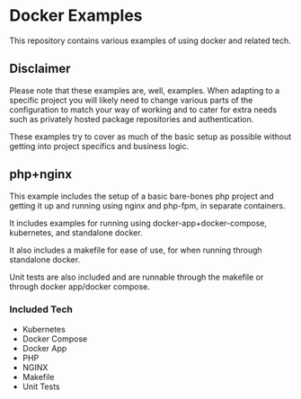 # Docker Examples

This repository contains various examples of using docker and related tech.

## Disclaimer

Please note that these examples are, well, examples. When adapting to a specific project you will
likely need to change various parts of the configuration to match your way of working and to cater for
extra needs such as privately hosted package repositories and authentication.

These examples try to cover as much of the basic setup as possible without getting into project specifics
and business logic.

## php+nginx

This example includes the setup of a basic bare-bones php project and getting it up and running
using nginx and php-fpm, in separate containers.

It includes examples for running using docker-app+docker-compose, kubernetes, and standalone docker.

It also includes a makefile for ease of use, for when running through standalone docker.

Unit tests are also included and are runnable through the makefile or through docker app/docker compose.

### Included Tech
- Kubernetes
- Docker Compose
- Docker App
- PHP
- NGINX
- Makefile
- Unit Tests